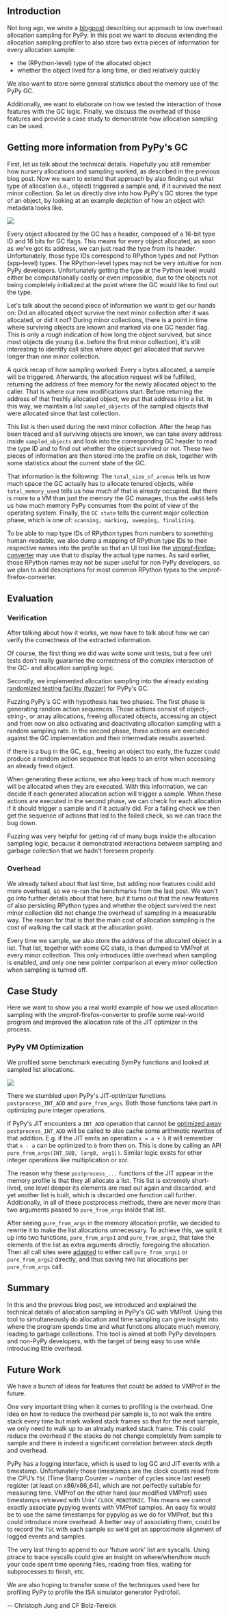 <!--
.. title: Profiling Types and Survival Rates in PyPy's Memory Profiler
.. slug: type-survival-profiling
.. date: 2025-04-14 9:57:00 UTC
.. tags: gc, profiling, vmprof
.. category:
.. link:
.. description:
.. type: text
.. author: Christoph Jung
-->

## Introduction

Not long ago, we wrote a [blogpost](https://pypy.org/posts/2025/02/pypy-gc-sampling.html) describing our approach to low overhead allocation sampling for PyPy.
In this post we want to discuss extending the allocation sampling profiler to also store two extra pieces of information for every allocation sample:

- the (RPython-level) type of the allocated object
- whether the object lived for a long time, or died relatively quickly

We also want to store some general statistics about the memory use of the PyPy GC.

Additionally, we want to elaborate on how we tested the interaction of those
features with the GC logic. Finally, we discuss the overhead of those features
and provide a case study to demonstrate how allocation sampling can be used.

## Getting more information from PyPy's GC

First, let us talk about the technical details. Hopefully you still remember
how nursery allocations and sampling worked, as described in the previous
blog post. Now we want to extend that approach by also finding out what type of
allocation (i.e., object) triggered a sample and, if it survived the next
minor collection. So let us directly dive into how PyPy's GC stores the type of
an object, by looking at an example depiction of how an object with metadata looks like.

<img src="/images/2025_05_allocation_sampling_images_2/object.svg">

Every object allocated by the GC has a header, composed of a 16-bit type ID and
16 bits for GC flags.
This means for every object allocated, as soon as we've got its address, we can
just read the type from its header. Unfortunately, those type IDs correspond to
RPython types and not Python (app-level) types. The RPython-level types may not
be very intuitive for non PyPy developers. Unfortunately getting the type at
the Python level would either be computationally costly or even impossible, due
to the objects not being completely initialized at the point where the GC would
like to find out the type.

Let's talk about the second piece of information we want to get our hands on:
Did an allocated object survive the next minor collection after it was
allocated, or did it not? During minor collections, there is a point in time
where surviving objects are known and marked via one GC header flag. This is
only a rough indication of how long the object survived, but since most objects
die young (i.e. before the first minor collection), it's still interesting to
identify call sites where object get allocated that survive longer than one
minor collection.

A quick recap of how sampling worked: Every `n` bytes allocated, a sample will
be triggered. Afterwards, the allocation request will be fulfilled, returning
the address of free memory for the newly allocated object to the caller. That
is where our new modifications start. Before returning the address of that
freshly allocated object, we put that address into a list. In this way, we
maintain a list `sampled_objects` of the sampled objects that were allocated
since that last collection.

This list is then used during the next minor collection. After the heap has
been traced and all surviving objects are known, we can take every address
inside `sampled_objects` and look into the corresponding GC header to read the
type ID and to find out whether the object survived or not. These two pieces of
information are then stored into the profile on disk, together with some
statistics about the current state of the GC.

That information is the following:
The `total_size_of_arenas` tells us how much space the GC actually has to
allocate tenured objects, while `total_memory_used` tells us how much of that
is already occupied. But there is more to a VM than just the memory the GC
manages, thus the `vmRSS` tells us how much memory PyPy consumes from the point
of view of the operating system.
Finally, the `GC state` tells the current major collection phase, which is one
of: `scanning, marking, sweeping, finalizing`.

To be able to map type IDs of RPython types from numbers to something human-readable,
we also dump a mapping of RPython type IDs to their respective names into the profile so that an UI tool like the
[vmprof-firefox-converter](https://github.com/Cskorpion/vmprof-firefox-converter)
may use that to display the actual type names. As said earlier, those RPython
names may not be super useful for non PyPy developers, so we plan to add
descriptions for most common RPython types to the vmprof-firefox-converter. 


## Evaluation

### Verification

After talking about how it works, we now have to talk about how we can verify
the correctness of the extracted information.

Of course, the first thing we did was write some unit tests, but a few unit
tests don't really guarantee the correctness of the complex interaction of the
GC- and allocation sampling logic.

Secondly, we implemented allocation sampling into the already existing
[randomized testing facility (fuzzer)](https://pypy.org/posts/2024/03/fixing-bug-incremental-gc.html) for PyPy's GC.

Fuzzing PyPy's GC with hypothesis has two phases. The first phase is generating
random action sequences. Those actions consist of object-, string-, or array
allocations, freeing allocated objects, accessing an object and from now on
also activating and deactivating allocation sampling with a random sampling
rate. In the second phase, these actions are executed against the GC
implementation and their intermediate results asserted.

If there is a bug in the GC, e.g., freeing an object too early, the fuzzer
could produce a random action sequence that leads to an error when accessing an
already freed object.

When generating these actions, we also keep track of how much memory will be
allocated when they are executed. With this information, we can decide if each
generated allocation action will trigger a sample. When these actions are
executed in the second phase, we can check for each allocation if it should
trigger a sample and if it actually did. For a failing check we then get the
sequence of actions that led to the failed check, so we can trace the bug down.

Fuzzing was very helpful for getting rid of many bugs inside the allocation
sampling logic, because it demonstrated interactions between sampling and
garbage collection that we hadn't foreseen properly.

### Overhead

We already talked about that last time, but adding now features could add more
overhead, so we re-ran the benchmarks from the last post. We won't go into
further details about that here, but it turns out that the new features of also
persisting RPython types and whether the object survived the next minor
collection did not change the overhead of sampling in a measurable way. The
reason for that is that the main cost of allocation sampling is the cost of
walking the call stack at the allocation point.

Every time we sample, we also store the address of the allocated object in a
list. That list, together with some GC stats, is then dumped to VMProf at every
minor collection. This only introduces little overhead when sampling is
enabled, and only one new pointer comparison at every minor collection when
sampling is turned off.


## Case Study

Here we want to show you a real world example of how we used allocation
sampling with the vmprof-firefox-converter to profile some real-world program
and improved the allocation rate of the JIT optimizer in the process.

### PyPy VM Optimization

We profiled some benchmark executing SymPy functions and looked at
sampled list allocations.

<img src="/images/2025_05_allocation_sampling_images_2/pure_from_args_calltree.png">

There we stumbled upon PyPy's JIT-optimizer functions `postprocess_INT_ADD` and
`pure_from_args`. Both those functions take part in optimizing pure integer
operations.

If PyPy's JIT encounters a `INT_ADD` operation that cannot be [optimized away](https://pypy.org/posts/2024/10/jit-peephole-dsl.html)
`postprocess_INT_ADD` will be called to also cache some arithmetic rewrites of
that addition. E.g. if the JIT emits an operation `x = a + b` it will remember
that `x - a` can be optimized to `b` from then on.
This is done by calling an API `pure_from_args(INT_SUB, [arg0, arg1])`. Similar
logic exists for other integer operations like multiplication or xor.

The reason why these `postprocess_...` functions of the JIT appear in the
memory profile is that they all allocate a list. This list is extremely
short-lived, one level deeper its elements are read out again and discarded,
and yet another list is built, which is discarded one function call further.
Additionally, in all of these postprocess methods, there are never more than
two arguments passed to `pure_from_args` inside that list.

After seeing `pure_from_args` in the memory allocation profile, we decided to
rewrite it to make the list allocations unnecessary. To achieve this, we split
it up into two functions, `pure_from_args1` and `pure_from_args2`, that take
the elements of the list as extra arguments directly, foregoing the allocation.
Then all call sites were
[adapted](https://github.com/pypy/pypy/commit/ef590f639e529ebe319c7d5ff8f5e03e31bcc304)
to either call `pure_from_args1` or `pure_from_args2` directly, and thus saving
two list allocations per `pure_from_args` call.


## Summary
 
In this and the previous blog post, we introduced and explained the technical
details of allocation sampling in PyPy's GC with VMProf. Using this tool to
simultaneously do allocation and time sampling can give insight into where the
program spends time and what functions allocate much memory, leading to garbage
collections. This tool is aimed at both PyPy developers and non-PyPy
developers, with the target of being easy to use while introducing little
overhead. 

## Future Work 

We have a bunch of ideas for features that could be added to VMProf in the
future.

One very important thing when it comes to profiling is the overhead. One idea
on how to reduce the overhead per sample is, to not walk the entire stack every
time but mark walked stack frames so that for the next sample, we only need to
walk up to an already marked stack frame. This could reduce the overhead if the
stacks do not change completely from sample to sample and there is indeed a
significant correlation between stack depth and overhead. 
 
PyPy has a logging interface, which is used to log GC and JIT events with a
timestamp. Unfortunately those timestamps are the clock counts read from the
CPU’s `TSC` (Time Stamp Counter ~ number of cycles since last reset) register
(at least on x86/x86_64), which are not perfectly suitable for measuring time.
VMProf on the other hand (our modified VMProf) uses timestamps retrieved with
Unix' `CLOCK_MONOTONIC`. This means we cannot exactly associate pypylog events
with VMProf samples. An easy fix would be to use the same timestamps for
pypylog as we do for VMProf, but this could introduce more overhead. A better
way of associating them, could be to record the `TSC` with each sample so we’d
get an approximate alignment of logged events and samples. 

The very last thing to append to our ‘future work’ list are syscalls. Using
ptrace to trace syscalls could give an insight on where/when/how much your code
spent time opening files, reading from files, waiting for subprocesses to
finish, etc. 

We are also hoping to transfer some of the techniques used here for profiling
PyPy to profile the ISA simulator generator Pydrofoil.

-- Christoph Jung and CF Bolz-Tereick
